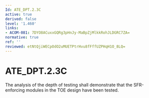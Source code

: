 ```yaml
---
Id: ATE_DPT.2.3C
active: true
derived: false
level: '1.460'
links:
- ACOM-081: 7DYO8ACuxxGQRg3pHnJy-MaBpZjMlkkRohJLDGRC7ZA=
normative: true
ref: ''
reviewed: etNtQjiWECpOdO2uMUETPtrHvu8fFffUZPHqH1O_8LQ=
---
```


# ATE_DPT.2.3C

The analysis of the depth of testing shall demonstrate that the SFR-enforcing modules in the TOE design have been tested.